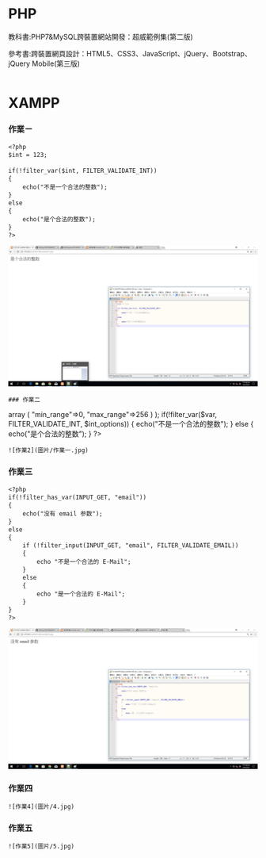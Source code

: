 # PHP

教科書:PHP7&MySQL跨裝置網站開發：超威範例集(第二版)

參考書:跨裝置網頁設計：HTML5、CSS3、JavaScript、jQuery、Bootstrap、jQuery Mobile(第三版)

``` 
```
# XAMPP

### 作業ㄧ
```
<?php
$int = 123;
 
if(!filter_var($int, FILTER_VALIDATE_INT))
{
    echo("不是一个合法的整数");
}
else
{
    echo("是个合法的整数");
}
?>

``` 
![作業2](圖片/作業一.jpg)

```
### 作業二
```
<?php
$var=300;
 
$int_options = array(
    "options"=>array
    (
        "min_range"=>0,
        "max_range"=>256
    )
);
 
if(!filter_var($var, FILTER_VALIDATE_INT, $int_options))
{
    echo("不是一个合法的整数");
}
else
{
    echo("是个合法的整数");
}
?>


``` 
![作業2](圖片/作業一.jpg)
```
### 作業三
``` 
<?php
if(!filter_has_var(INPUT_GET, "email"))
{
    echo("没有 email 参数");
}
else
{
    if (!filter_input(INPUT_GET, "email", FILTER_VALIDATE_EMAIL))
    {
        echo "不是一个合法的 E-Mail";
    }
    else
    {
        echo "是一个合法的 E-Mail";
    }
}
?>
```
![作業3](圖片/3.jpg)
### 作業四
<?php 
$txt1="Hello world!"; 
$txt2="What a nice day!"; 
echo $txt1 . " " . $txt2; 
?>

``` 
![作業4](圖片/4.jpg)
```
### 作業五
<?php
$x=5;
$y=6;
$z=$x+$y;
echo $z;
?>
``` 
![作業5](圖片/5.jpg)
